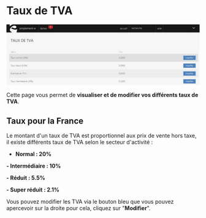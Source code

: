 # Taux de TVA


![index-0](images/index-0.jpg)

Cette page vous permet de **visualiser et de modifier vos différents taux de TVA**.

## Taux pour la France

Le montant d'un taux de TVA est proportionnel aux prix de vente hors taxe, il existe différents taux de TVA selon le secteur d'activité :

- **Normal : 20%**

**- Intermédiaire : 10%**

**- Réduit : 5.5%**

**- Super réduit : 2.1%**

Vous pouvez modifier les TVA via le bouton bleu que vous pouvez apercevoir sur la droite pour cela, cliquez sur "**Modifier**".